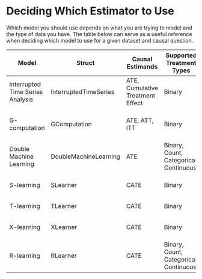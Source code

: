 # Deciding Which Estimator to Use
Which model you should use depends on what you are trying to model and the type of data you 
have. The table below can serve as a useful reference when deciding which model to use for a 
given dataset and causal question.

| Model                            | Struct                | Causal Estimands                 | Supported Treatment Types              | Supported Outcome Types   |
|----------------------------------|-----------------------|----------------------------------|----------------------------------------|---------------------------|
| Interrupted Time Series Analysis | InterruptedTimeSeries | ATE, Cumulative Treatment Effect | Binary                                 | Binary, Continuous        |
| G-computation                    | GComputation          | ATE, ATT, ITT                    | Binary                                 | Binary, Continuous, Time to Event        |
| Double Machine Learning          | DoubleMachineLearning | ATE                              | Binary, Count, Categorical, Continuous | Binary, Count, Categorical, Continuous |
| S-learning                       | SLearner              | CATE                             | Binary                                 | Binary, Continuous, Count |
| T-learning                       | TLearner              | CATE                             | Binary                                 | Binary, Continuous        |
| X-learning                       | XLearner              | CATE                             | Binary                                 | Binary, Continuous, Count |
| R-learning                       | RLearner              | CATE                             | Binary, Count, Categorical, Continuous | Binary, Count, Categorical, Continuous |